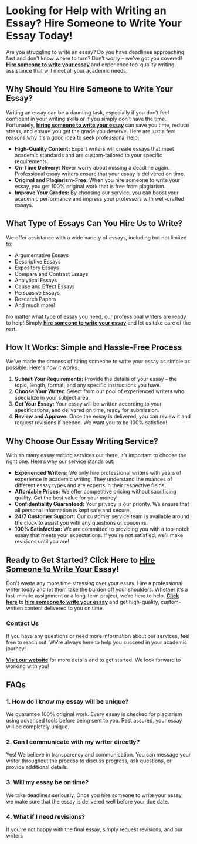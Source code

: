 # Looking for Help with Writing an Essay? Hire Someone to Write Your Essay Today!

Are you struggling to write an essay? Do you have deadlines approaching fast and don’t know where to turn? Don’t worry – we’ve got you covered! **[Hire someone to write your essay](https://tinyurl.com/topessay?keyword=hire+someone+to+write+an+essay)** and experience top-quality writing assistance that will meet all your academic needs.

## Why Should You Hire Someone to Write Your Essay?

Writing an essay can be a daunting task, especially if you don’t feel confident in your writing skills or if you simply don’t have the time. Fortunately, **[hiring someone to write your essay](https://tinyurl.com/topessay?keyword=hire+someone+to+write+an+essay)** can save you time, reduce stress, and ensure you get the grade you deserve. Here are just a few reasons why it's a good idea to seek professional help:

- **High-Quality Content:** Expert writers will create essays that meet academic standards and are custom-tailored to your specific requirements.
- **On-Time Delivery:** Never worry about missing a deadline again. Professional essay writers ensure that your essay is delivered on time.
- **Original and Plagiarism-Free:** When you hire someone to write your essay, you get 100% original work that is free from plagiarism.
- **Improve Your Grades:** By choosing our service, you can boost your academic performance and impress your professors with well-crafted essays.

## What Type of Essays Can You Hire Us to Write?

We offer assistance with a wide variety of essays, including but not limited to:

- Argumentative Essays
- Descriptive Essays
- Expository Essays
- Compare and Contrast Essays
- Analytical Essays
- Cause and Effect Essays
- Persuasive Essays
- Research Papers
- And much more!

No matter what type of essay you need, our professional writers are ready to help! Simply **[hire someone to write your essay](https://tinyurl.com/topessay?keyword=hire+someone+to+write+an+essay)** and let us take care of the rest.

## How It Works: Simple and Hassle-Free Process

We’ve made the process of hiring someone to write your essay as simple as possible. Here's how it works:

1. **Submit Your Requirements:** Provide the details of your essay – the topic, length, format, and any specific instructions you have.
2. **Choose Your Writer:** Select from our pool of experienced writers who specialize in your subject area.
3. **Get Your Essay:** Your essay will be written according to your specifications, and delivered on time, ready for submission.
4. **Review and Approve:** Once the essay is delivered, you can review it and request revisions if needed. We want you to be 100% satisfied!

## Why Choose Our Essay Writing Service?

With so many essay writing services out there, it’s important to choose the right one. Here’s why our service stands out:

- **Experienced Writers:** We only hire professional writers with years of experience in academic writing. They understand the nuances of different essay types and are experts in their respective fields.
- **Affordable Prices:** We offer competitive pricing without sacrificing quality. Get the best value for your money!
- **Confidentiality Guaranteed:** Your privacy is our priority. We ensure that all personal information is kept safe and secure.
- **24/7 Customer Support:** Our customer service team is available around the clock to assist you with any questions or concerns.
- **100% Satisfaction:** We are committed to providing you with a top-notch essay that meets your expectations. If you're not satisfied, we’ll make revisions until you are!

## Ready to Get Started? Click Here to **[Hire Someone to Write Your Essay](https://tinyurl.com/topessay?keyword=hire+someone+to+write+an+essay)**!

Don't waste any more time stressing over your essay. Hire a professional writer today and let them take the burden off your shoulders. Whether it’s a last-minute assignment or a long-term project, we’re here to help. **[Click here](https://tinyurl.com/topessay?keyword=hire+someone+to+write+an+essay)** to **[hire someone to write your essay](https://tinyurl.com/topessay?keyword=hire+someone+to+write+an+essay)** and get high-quality, custom-written content delivered to you on time.

### Contact Us

If you have any questions or need more information about our services, feel free to reach out. We’re always here to help you succeed in your academic journey!

**[Visit our website](https://tinyurl.com/topessay?keyword=hire+someone+to+write+an+essay)** for more details and to get started. We look forward to working with you!

## FAQs

### 1. How do I know my essay will be unique?

We guarantee 100% original work. Every essay is checked for plagiarism using advanced tools before being sent to you. Rest assured, your essay will be completely unique.

### 2. Can I communicate with my writer directly?

Yes! We believe in transparency and communication. You can message your writer throughout the process to discuss progress, ask questions, or provide additional details.

### 3. Will my essay be on time?

We take deadlines seriously. Once you hire someone to write your essay, we make sure that the essay is delivered well before your due date.

### 4. What if I need revisions?

If you're not happy with the final essay, simply request revisions, and our writers
